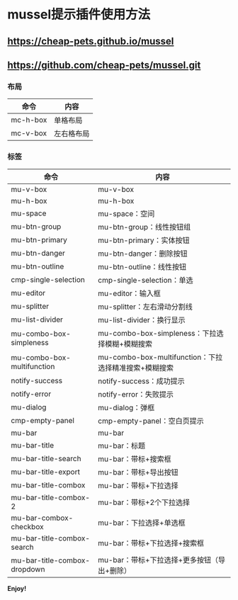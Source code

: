# mussel提示插件使用方法

## https://cheap-pets.github.io/mussel
## https://github.com/cheap-pets/mussel.git

### 布局

|命令|内容|
|---|---|
|mc-h-box|单格布局|
|mc-v-box|左右格布局|

### 标签
|命令|内容|
|---|---|
|mu-v-box|mu-v-box|
|mu-h-box|mu-h-box|
|mu-space|mu-space：空间|
|mu-btn-group|mu-btn-group：线性按钮组|
|mu-btn-primary|mu-btn-primary：实体按钮|
|mu-btn-danger|mu-btn-danger：删除按钮|
|mu-btn-outline|mu-btn-outline：线性按钮|
|cmp-single-selection|cmp-single-selection：单选|
|mu-editor|mu-editor：输入框|
|mu-splitter|mu-splitter：左右滑动分割线|
|mu-list-divider|mu-list-divider：换行显示|
|mu-combo-box-simpleness|mu-combo-box-simpleness：下拉选择模糊+模糊搜索|
|mu-combo-box-multifunction|mu-combo-box-multifunction：下拉选择精准搜索+模糊搜索|
|notify-success|notify-success：成功提示|
|notify-error|notify-error：失败提示|
|mu-dialog|mu-dialog：弹框|
|cmp-empty-panel|cmp-empty-panel：空白页提示|
|mu-bar|mu-bar|
|mu-bar-title|mu-bar：标题|
|mu-bar-title-search|mu-bar：带标+搜索框|
|mu-bar-title-export|mu-bar：带标+导出按钮|
|mu-bar-title-combox|mu-bar：带标+下拉选择|
|mu-bar-title-combox-2|mu-bar：带标+2个下拉选择|
|mu-bar-combox-checkbox|mu-bar：下拉选择+单选框|
|mu-bar-title-combox-search|mu-bar：带标+下拉选择+搜索框|
|mu-bar-title-combox-dropdown|mu-bar：带标+下拉选择+更多按钮（导出+删除）|

**Enjoy!**
